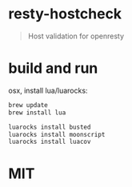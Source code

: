 # resty-hostcheck
> Host validation for openresty

# build and run
osx, install lua/luarocks:
```sh
brew update
brew install lua

luarocks install busted
luarocks install moonscript
luarocks install luacov
```

# MIT
